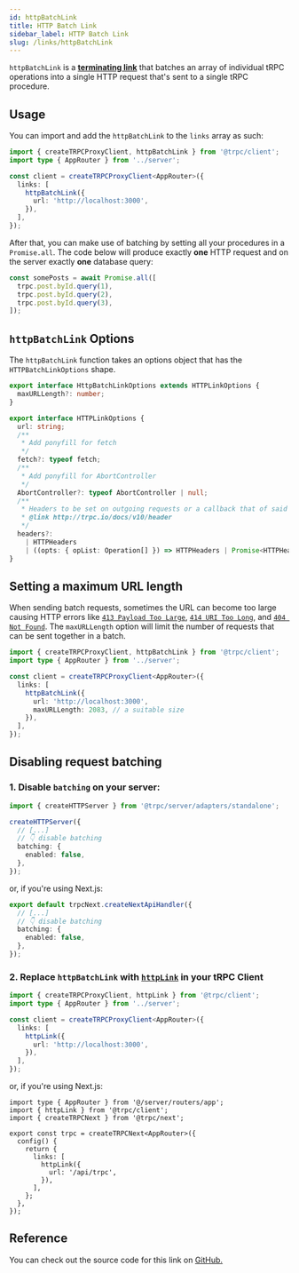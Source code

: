 ```yaml
---
id: httpBatchLink
title: HTTP Batch Link
sidebar_label: HTTP Batch Link
slug: /links/httpBatchLink
---
```


`httpBatchLink` is a [**terminating link**](./index.md#the-terminating-link) that batches an array of individual tRPC operations into a single HTTP request that's sent to a single tRPC procedure.

## Usage

You can import and add the `httpBatchLink` to the `links` array as such:

```ts title="client/index.ts"
import { createTRPCProxyClient, httpBatchLink } from '@trpc/client';
import type { AppRouter } from '../server';

const client = createTRPCProxyClient<AppRouter>({
  links: [
    httpBatchLink({
      url: 'http://localhost:3000',
    }),
  ],
});
```

After that, you can make use of batching by setting all your procedures in a `Promise.all`. The code below will produce exactly **one** HTTP request and on the server exactly **one** database query:

```ts
const somePosts = await Promise.all([
  trpc.post.byId.query(1),
  trpc.post.byId.query(2),
  trpc.post.byId.query(3),
]);
```

## `httpBatchLink` Options

The `httpBatchLink` function takes an options object that has the `HTTPBatchLinkOptions` shape.

```ts
export interface HttpBatchLinkOptions extends HTTPLinkOptions {
  maxURLLength?: number;
}

export interface HTTPLinkOptions {
  url: string;
  /**
   * Add ponyfill for fetch
   */
  fetch?: typeof fetch;
  /**
   * Add ponyfill for AbortController
   */
  AbortController?: typeof AbortController | null;
  /**
   * Headers to be set on outgoing requests or a callback that of said headers
   * @link http://trpc.io/docs/v10/header
   */
  headers?:
    | HTTPHeaders
    | ((opts: { opList: Operation[] }) => HTTPHeaders | Promise<HTTPHeaders>);
}
```

## Setting a maximum URL length

When sending batch requests, sometimes the URL can become too large causing HTTP errors like [`413 Payload Too Large`](https://developer.mozilla.org/en-US/docs/Web/HTTP/Status/413), [`414 URI Too Long`](https://developer.mozilla.org/en-US/docs/Web/HTTP/Status/414), and [`404 Not Found`](https://developer.mozilla.org/en-US/docs/Web/HTTP/Status/404). The `maxURLLength` option will limit the number of requests that can be sent together in a batch.

```ts title="client/index.ts"
import { createTRPCProxyClient, httpBatchLink } from '@trpc/client';
import type { AppRouter } from '../server';

const client = createTRPCProxyClient<AppRouter>({
  links: [
    httpBatchLink({
      url: 'http://localhost:3000',
      maxURLLength: 2083, // a suitable size
    }),
  ],
});
```

## Disabling request batching

### 1. Disable `batching` on your server:

```ts title="server.ts"
import { createHTTPServer } from '@trpc/server/adapters/standalone';

createHTTPServer({
  // [...]
  // 👇 disable batching
  batching: {
    enabled: false,
  },
});
```

or, if you're using Next.js:

```ts title='pages/api/trpc/[trpc].ts'
export default trpcNext.createNextApiHandler({
  // [...]
  // 👇 disable batching
  batching: {
    enabled: false,
  },
});
```

### 2. Replace `httpBatchLink` with [`httpLink`](./httpLink.md) in your tRPC Client

```ts title="client/index.ts"
import { createTRPCProxyClient, httpLink } from '@trpc/client';
import type { AppRouter } from '../server';

const client = createTRPCProxyClient<AppRouter>({
  links: [
    httpLink({
      url: 'http://localhost:3000',
    }),
  ],
});
```

or, if you're using Next.js:

```tsx title='utils/trpc.ts'
import type { AppRouter } from '@/server/routers/app';
import { httpLink } from '@trpc/client';
import { createTRPCNext } from '@trpc/next';

export const trpc = createTRPCNext<AppRouter>({
  config() {
    return {
      links: [
        httpLink({
          url: '/api/trpc',
        }),
      ],
    };
  },
});
```

## Reference

You can check out the source code for this link on [GitHub.](https://github.com/trpc/trpc/blob/main/packages/client/src/links/httpBatchLink.ts)
